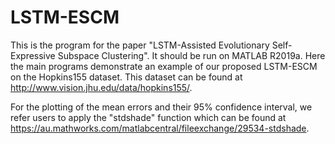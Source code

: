 # LSTM-ESCM
This is the program for the paper "LSTM-Assisted Evolutionary Self-Expressive Subspace Clustering". It should be run on MATLAB R2019a.
Here the main programs demonstrate an example of our proposed LSTM-ESCM on the Hopkins155 dataset. This dataset can be found at http://www.vision.jhu.edu/data/hopkins155/.

For the plotting of the mean errors and their 95% confidence interval, we refer users to apply the "stdshade" function which can be found at https://au.mathworks.com/matlabcentral/fileexchange/29534-stdshade.
